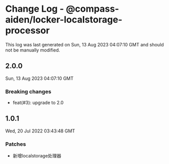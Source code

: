 # Change Log - @compass-aiden/locker-localstorage-processor

This log was last generated on Sun, 13 Aug 2023 04:07:10 GMT and should not be manually modified.

## 2.0.0
Sun, 13 Aug 2023 04:07:10 GMT

### Breaking changes

- feat(#3): upgrade to 2.0

## 1.0.1
Wed, 20 Jul 2022 03:43:48 GMT

### Patches

- 新增localstorage处理器

